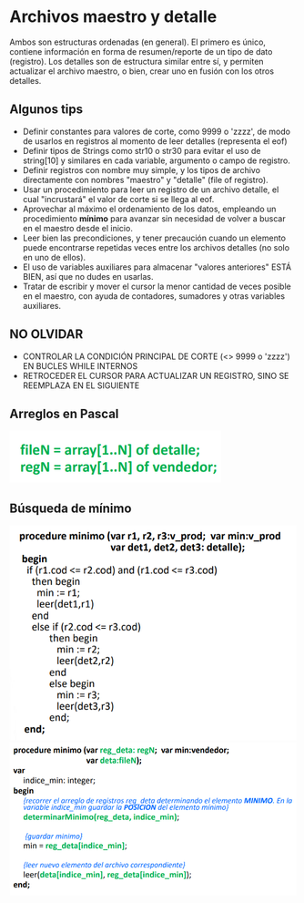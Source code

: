 # Archivos maestro y detalle
Ambos son estructuras ordenadas (en general). El primero es único, contiene información en forma de resumen/reporte de un tipo de dato (registro). 
Los detalles son de estructura similar entre sí, y permiten actualizar el archivo maestro, o bien, crear uno en fusión con los otros detalles.

## Algunos tips
* Definir constantes para valores de corte, como 9999 o 'zzzz', de modo de usarlos en registros al momento de leer detalles (representa el eof)
* Definir tipos de Strings como str10 o str30 para evitar el uso de string[10] y similares en cada variable, argumento o campo de registro.
* Definir registros con nombre muy simple, y los tipos de archivo directamente con nombres "maestro" y "detalle" (file of registro).
* Usar un procedimiento para leer un registro de un archivo detalle, el cual "incrustará" el valor de corte si se llega al eof.
* Aprovechar al máximo el ordenamiento de los datos, empleando un procedimiento **mínimo** para avanzar sin necesidad de volver a buscar en el maestro desde el inicio.
* Leer bien las precondiciones, y tener precaución cuando un elemento puede encontrarse repetidas veces entre los archivos detalles (no solo en uno de ellos).
* El uso de variables auxiliares para almacenar "valores anteriores" ESTÁ BIEN, así que no dudes en usarlas.
* Tratar de escribir y mover el cursor la menor cantidad de veces posible en el maestro, con ayuda de contadores, sumadores y otras variables auxiliares.

## NO OLVIDAR
* CONTROLAR LA CONDICIÓN PRINCIPAL DE CORTE (<> 9999 o 'zzzz') EN BUCLES WHILE INTERNOS
* RETROCEDER EL CURSOR PARA ACTUALIZAR UN REGISTRO, SINO SE REEMPLAZA EN EL SIGUIENTE

## Arreglos en Pascal
![Alt Text](/cbd/02/array.png)

## Búsqueda de mínimo
![Alt Text](/cbd/02/minimo-3.png)
![Alt Text](/cbd/02/minimo-n.png)
